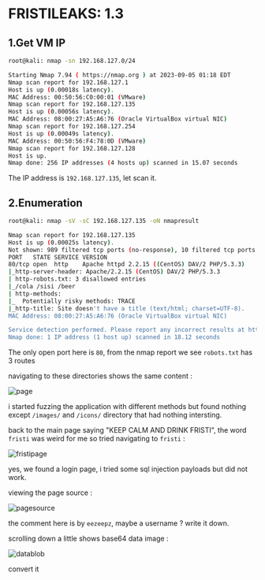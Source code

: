 # FRISTILEAKS: 1.3

## 1.Get VM IP

```bash
root@kali: nmap -sn 192.168.127.0/24

Starting Nmap 7.94 ( https://nmap.org ) at 2023-09-05 01:18 EDT
Nmap scan report for 192.168.127.1
Host is up (0.00018s latency).
MAC Address: 00:50:56:C0:00:01 (VMware)
Nmap scan report for 192.168.127.135
Host is up (0.00056s latency).
MAC Address: 08:00:27:A5:A6:76 (Oracle VirtualBox virtual NIC)
Nmap scan report for 192.168.127.254
Host is up (0.00049s latency).
MAC Address: 00:50:56:F4:78:0D (VMware)
Nmap scan report for 192.168.127.128
Host is up.
Nmap done: 256 IP addresses (4 hosts up) scanned in 15.07 seconds
```

The IP address is `192.168.127.135`, let scan it.

## 2.Enumeration

```bash
root@kali: nmap -sV -sC 192.168.127.135 -oN nmapresult

Nmap scan report for 192.168.127.135
Host is up (0.00025s latency).
Not shown: 989 filtered tcp ports (no-response), 10 filtered tcp ports (host-prohibited)
PORT   STATE SERVICE VERSION
80/tcp open  http    Apache httpd 2.2.15 ((CentOS) DAV/2 PHP/5.3.3)
|_http-server-header: Apache/2.2.15 (CentOS) DAV/2 PHP/5.3.3
| http-robots.txt: 3 disallowed entries 
|_/cola /sisi /beer
| http-methods: 
|_  Potentially risky methods: TRACE
|_http-title: Site doesn't have a title (text/html; charset=UTF-8).
MAC Address: 08:00:27:A5:A6:76 (Oracle VirtualBox virtual NIC)

Service detection performed. Please report any incorrect results at https://nmap.org/submit/ .
Nmap done: 1 IP address (1 host up) scanned in 18.12 seconds
```
The only open port here is `80`, from the nmap report we see `robots.txt` has 3 routes

navigating to these directories shows the same content :

![page](https://github.com/Git-K3rnel/VulnHub/assets/127470407/2d1e90c6-1d88-4740-8469-f6c61cdbe270)

i started fuzzing the application with different methods but found nothing except `/images/` and `/icons/` directory that had nothing intersting.

back to the main page saying "KEEP CALM AND DRINK FRISTI", the word `fristi` was weird for me so tried navigating to `fristi` :

![fristipage](https://github.com/Git-K3rnel/VulnHub/assets/127470407/86780385-6f4b-4857-9104-30b6d7043aea)

yes, we found a login page, i tried some sql injection payloads but did not work.

viewing the page source :

![pagesource](https://github.com/Git-K3rnel/VulnHub/assets/127470407/8cc548d1-f8b8-434e-aa7d-2e33b2f66633)

the comment here is by `eezeepz`, maybe a username ? write it down.

scrolling down a little shows base64 data image :


![datablob](https://github.com/Git-K3rnel/VulnHub/assets/127470407/606d6e18-a4a9-46d1-984b-e566391651c3)

convert it 









